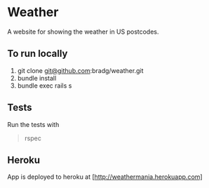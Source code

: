 Weather
=======

A website for showing the weather in US postcodes.

To run locally
--------------

1. git clone git@github.com:bradg/weather.git
2. bundle install
3. bundle exec rails s

Tests
-----

Run the tests with

> rspec

Heroku
------

App is deployed to heroku at [http://weathermania.herokuapp.com]

